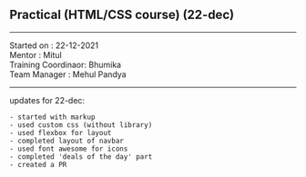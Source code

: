 ## Practical  (HTML/CSS course) (22-dec)

<hr>
Started on : 22-12-2021<br>
Mentor : Mitul <br>
Training Coordinaor: Bhumika<br>
Team Manager : Mehul Pandya
<hr>

updates for 22-dec: <br>
    
    - started with markup
    - used custom css (without library)
    - used flexbox for layout
    - completed layout of navbar
    - used font awesome for icons
    - completed 'deals of the day' part
    - created a PR 